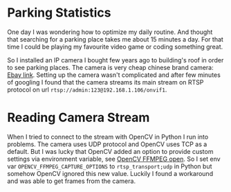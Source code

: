 # Parking Statistics
One day I was wondering how to optimize my daily routine. And thought that searching for a parking place takes me about 15 minutes a day. For that time I could be playing my favourite video game or coding something great.

So I installed an IP camera I bought few years ago to building's roof in order to see parking places. The camera is very cheap chinese brand camera: [Ebay link](https://www.ebay.com/itm/Security-Wireless-WIFI-IP-Audio-Camera-HD-IR-1080P-Outdoor-TF-card-slot-yoosee/323296406638). Setting up the camera wasn't complicated and after few minutes of googling I found that the camera streams its main stream on RTSP protocol on url `rtsp://admin:123@192.168.1.106/onvif1`.

# Reading Camera Stream
When I tried to connect to the stream with OpenCV in Python I run into problems. The camera uses UDP protocol and OpenCV uses TCP as a default. But I was lucky that OpenCV added an option to provide custom settings via environment variable, see [OpenCV FFMPEG open](https://github.com/opencv/opencv/blob/master/modules/videoio/src/cap_ffmpeg_impl.hpp#L911). So I set env var `OPENCV_FFMPEG_CAPTURE_OPTIONS` to `rtsp_transport;udp` in Python but somehow OpenCV ignored this new value. Luckily I found a workaround and was able to get frames from the camera.
